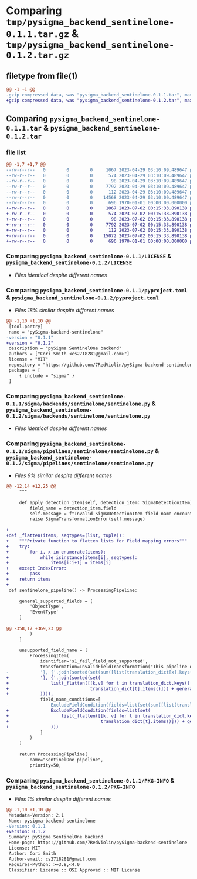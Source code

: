 # Comparing `tmp/pysigma_backend_sentinelone-0.1.1.tar.gz` & `tmp/pysigma_backend_sentinelone-0.1.2.tar.gz`

## filetype from file(1)

```diff
@@ -1 +1 @@
-gzip compressed data, was "pysigma_backend_sentinelone-0.1.1.tar", max compression
+gzip compressed data, was "pysigma_backend_sentinelone-0.1.2.tar", max compression
```

## Comparing `pysigma_backend_sentinelone-0.1.1.tar` & `pysigma_backend_sentinelone-0.1.2.tar`

### file list

```diff
@@ -1,7 +1,7 @@
--rw-r--r--   0        0        0     1067 2023-04-29 03:10:09.489647 pysigma_backend_sentinelone-0.1.1/LICENSE
--rw-r--r--   0        0        0      574 2023-04-29 03:10:09.489647 pysigma_backend_sentinelone-0.1.1/pyproject.toml
--rw-r--r--   0        0        0       98 2023-04-29 03:10:09.489647 pysigma_backend_sentinelone-0.1.1/sigma/backends/sentinelone/__init__.py
--rw-r--r--   0        0        0     7792 2023-04-29 03:10:09.489647 pysigma_backend_sentinelone-0.1.1/sigma/backends/sentinelone/sentinelone.py
--rw-r--r--   0        0        0      112 2023-04-29 03:10:09.489647 pysigma_backend_sentinelone-0.1.1/sigma/pipelines/sentinelone/__init__.py
--rw-r--r--   0        0        0    14568 2023-04-29 03:10:09.489647 pysigma_backend_sentinelone-0.1.1/sigma/pipelines/sentinelone/sentinelone.py
--rw-r--r--   0        0        0      696 1970-01-01 00:00:00.000000 pysigma_backend_sentinelone-0.1.1/PKG-INFO
+-rw-r--r--   0        0        0     1067 2023-07-02 00:15:33.890138 pysigma_backend_sentinelone-0.1.2/LICENSE
+-rw-r--r--   0        0        0      574 2023-07-02 00:15:33.890138 pysigma_backend_sentinelone-0.1.2/pyproject.toml
+-rw-r--r--   0        0        0       98 2023-07-02 00:15:33.890138 pysigma_backend_sentinelone-0.1.2/sigma/backends/sentinelone/__init__.py
+-rw-r--r--   0        0        0     7792 2023-07-02 00:15:33.890138 pysigma_backend_sentinelone-0.1.2/sigma/backends/sentinelone/sentinelone.py
+-rw-r--r--   0        0        0      112 2023-07-02 00:15:33.890138 pysigma_backend_sentinelone-0.1.2/sigma/pipelines/sentinelone/__init__.py
+-rw-r--r--   0        0        0    15072 2023-07-02 00:15:33.890138 pysigma_backend_sentinelone-0.1.2/sigma/pipelines/sentinelone/sentinelone.py
+-rw-r--r--   0        0        0      696 1970-01-01 00:00:00.000000 pysigma_backend_sentinelone-0.1.2/PKG-INFO
```

### Comparing `pysigma_backend_sentinelone-0.1.1/LICENSE` & `pysigma_backend_sentinelone-0.1.2/LICENSE`

 * *Files identical despite different names*

### Comparing `pysigma_backend_sentinelone-0.1.1/pyproject.toml` & `pysigma_backend_sentinelone-0.1.2/pyproject.toml`

 * *Files 18% similar despite different names*

```diff
@@ -1,10 +1,10 @@
 [tool.poetry]
 name = "pySigma-backend-sentinelone"
-version = "0.1.1"
+version = "0.1.2"
 description = "pySigma SentinelOne backend"
 authors = ["Cori Smith <cs2718281@gmail.com>"]
 license = "MIT"
 repository = "https://github.com/7RedViolin/pySigma-backend-sentinelone"
 packages = [
     { include = "sigma" }
 ]
```

### Comparing `pysigma_backend_sentinelone-0.1.1/sigma/backends/sentinelone/sentinelone.py` & `pysigma_backend_sentinelone-0.1.2/sigma/backends/sentinelone/sentinelone.py`

 * *Files identical despite different names*

### Comparing `pysigma_backend_sentinelone-0.1.1/sigma/pipelines/sentinelone/sentinelone.py` & `pysigma_backend_sentinelone-0.1.2/sigma/pipelines/sentinelone/sentinelone.py`

 * *Files 9% similar despite different names*

```diff
@@ -12,14 +12,25 @@
     """
 
     def apply_detection_item(self, detection_item: SigmaDetectionItem) -> None:
         field_name = detection_item.field
         self.message = f"Invalid SigmaDetectionItem field name encountered: {field_name}. " + self.message
         raise SigmaTransformationError(self.message)
 
+
+def _flatten(items, seqtypes=(list, tuple)):
+    """Private function to flatten lists for Field mapping errors"""
+    try:
+        for i, x in enumerate(items):
+            while isinstance(items[i], seqtypes):
+                items[i:i+1] = items[i]
+    except IndexError:
+        pass
+    return items
+
 def sentinelone_pipeline() -> ProcessingPipeline:
 
     general_supported_fields = [
         'ObjectType',
         'EventType'
     ]
 
@@ -358,17 +369,23 @@
         )
     ]
 
     unsupported_field_name = [
         ProcessingItem(
             identifier='s1_fail_field_not_supported',
             transformation=InvalidFieldTransformation("This pipeline only supports the following fields:\n{" + 
-            '}, {'.join(sorted(set(sum([list(translation_dict[x].keys()) for x in translation_dict.keys()],[])))) + '}'),
+            '}, {'.join(sorted(set(
+                list(_flatten([[k,v] for t in translation_dict.keys() for k, v in
+                               translation_dict[t].items()])) + general_supported_fields
+            )))),
             field_name_conditions=[
-                ExcludeFieldCondition(fields=list(set(sum([list(translation_dict[x].keys()) for x in translation_dict.keys()],[]))) + general_supported_fields)
+                ExcludeFieldCondition(fields=list(set(
+                    list(_flatten([[k, v] for t in translation_dict.keys() for k, v in
+                                   translation_dict[t].items()])) + general_supported_fields
+                )))
             ]
         )
     ]
 
     return ProcessingPipeline(
         name="SentinelOne pipeline",
         priority=50,
```

### Comparing `pysigma_backend_sentinelone-0.1.1/PKG-INFO` & `pysigma_backend_sentinelone-0.1.2/PKG-INFO`

 * *Files 1% similar despite different names*

```diff
@@ -1,10 +1,10 @@
 Metadata-Version: 2.1
 Name: pysigma-backend-sentinelone
-Version: 0.1.1
+Version: 0.1.2
 Summary: pySigma SentinelOne backend
 Home-page: https://github.com/7RedViolin/pySigma-backend-sentinelone
 License: MIT
 Author: Cori Smith
 Author-email: cs2718281@gmail.com
 Requires-Python: >=3.8,<4.0
 Classifier: License :: OSI Approved :: MIT License
```

